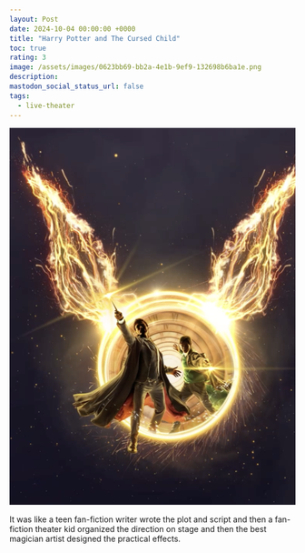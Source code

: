 ```yaml
---
layout: Post
date: 2024-10-04 00:00:00 +0000
title: "Harry Potter and The Cursed Child"
toc: true
rating: 3
image: /assets/images/0623bb69-bb2a-4e1b-9ef9-132698b6ba1e.png
description: 
mastodon_social_status_url: false
tags: 
  - live-theater
---
```




<img width="659" alt="Screenshot 2024-10-09 at 22 48 51" src="/assets/images/0623bb69-bb2a-4e1b-9ef9-132698b6ba1e.png">

It was like a teen fan-fiction writer wrote the plot and script and then a fan-fiction theater kid organized the direction on stage and then the best magician artist designed the practical effects.

